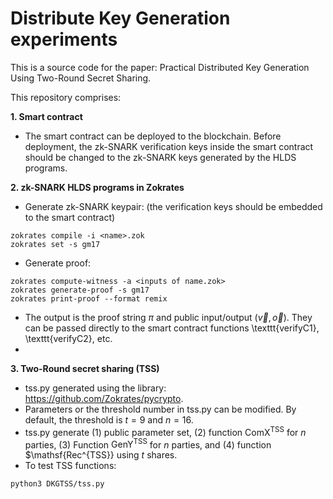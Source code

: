 # Distribute Key Generation experiments
This is a source code for the paper: Practical Distributed Key Generation Using Two-Round Secret Sharing.


This repository comprises:

**1. Smart contract**
- The smart contract can be deployed to the blockchain. Before deployment, the zk-SNARK verification keys inside the smart contract should be changed to the zk-SNARK keys generated by the HLDS programs.

**2. zk-SNARK HLDS programs in Zokrates**
- Generate zk-SNARK keypair: (the verification keys should be embedded to the smart contract)
```
zokrates compile -i <name>.zok
zokrates set -s gm17
```
- Generate proof:
```
zokrates compute-witness -a <inputs of name.zok>
zokrates generate-proof -s gm17
zokrates print-proof --format remix
```
- The output is the proof string $\pi$ and public input/output ($\vec{v},\vec{o}$). They can be passed directly to the smart contract functions \texttt{verifyC1}, \texttt{verifyC2}, etc.
- 
**3. Two-Round secret sharing (TSS)**
- tss.py generated using the library: https://github.com/Zokrates/pycrypto.
- Parameters or the threshold number in tss.py can be modified. By default, the threshold is $t=9$ and $n=16$.
- tss.py generate (1) public parameter set, (2) function $\mathsf{ComX^{TSS}}$ for $n$ parties, (3) Function $\mathsf{GenY^{TSS}}$ for $n$ parties, and (4) function $\mathsf{Rec^{TSS}} using $t$ shares.
- To test TSS functions:
```
python3 DKGTSS/tss.py
```
